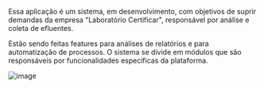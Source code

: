 Essa aplicação é um sistema, em desenvolvimento, com objetivos de suprir demandas da empresa "Laboratório Certificar", responsável por análise e coleta de efluentes. 

Estão sendo feitas features para análises de relatórios e para automatização de processos. O sistema se divide em módulos que são responsáveis por funcionalidades específicas da plataforma.


![image](https://github.com/user-attachments/assets/c1db8777-1896-4f5c-b188-f2ae0fd35db1)
